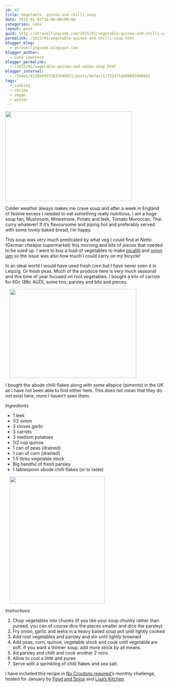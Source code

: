 ```yaml
---
id: 43
title: Vegetable, quinoa and chilli soup
date: 2015-01-07T16:00:00+00:00
categories: Cate
layout: post
guid: http://atravellingcook.com/2015/01/vegetable-quinoa-and-chilli-soup.html
permalink: /2015/01/vegetable-quinoa-and-chilli-soup.html
blogger_blog:
  - atravellingcook.blogspot.com
blogger_author:
  - Cate Lawrence
blogger_permalink:
  - /2015/01/vegetable-quinoa-and-adobe-soup.html
blogger_internal:
  - /feeds/4126609572633548921/posts/default/7224714408882896682
tags:
  - cooking
  - recipe
  - vegan
  - winter
---
```








  <a  href="http://2.bp.blogspot.com/-NkErRPIAHqs/VK1AF_mqKSI/AAAAAAAAKWo/iAlL54yajVg/s1600/16036398159_5ecfb1019f_h.jpg"><img class=" aligncenter" src="http://2.bp.blogspot.com/-NkErRPIAHqs/VK1AF_mqKSI/AAAAAAAAKWo/iAlL54yajVg/s1600/16036398159_5ecfb1019f_h.jpg" alt="" width="400" height="283" border="0" /></a>


Colder weather always makes me crave soup and after a week in England of festive excess I needed to eat something really nutritious. I am a huge soup fan; Mushroom, Minestrone, Potato and leek, Tomato Moroccan, Thai curry whatever! If it&#8217;s flavoursome and piping hot and preferably served with some lovely baked bread, I&#8217;m happy.

This soup was very much predicated by what veg I could find at _Netto_ (German cheapie supermarket) this morning and bits of pieces that needed to be used up. I went to buy a load of vegetables to make [picalilli](http://atravellingcook.com/2015/01/picalilli.html "Picalilli") and [onion jam](http://atravellingcook.com/2014/02/edible-gifts-onion-jam.html) so the issue was also how much I could carry on my bicycle!

In an ideal world I would have used fresh corn but I have never seen it in Leipzig. Or fresh peas. Much of the produce here is very much seasonal and this time of year focused on root vegetables. I bought a kilo of carrots for 60c (88c AUD), some tins, parsley and bits and pieces.

<a style="margin-left: 1em; margin-right: 1em; text-align: center;" href="http://1.bp.blogspot.com/-rpfw6c3WTO8/VK1JDh8CKlI/AAAAAAAAKW4/sGfwmx-oFbY/s1600/15602700673_5e4c382c19_h.jpg"><img class=" aligncenter" src="http://1.bp.blogspot.com/-rpfw6c3WTO8/VK1JDh8CKlI/AAAAAAAAKW4/sGfwmx-oFbY/s1600/15602700673_5e4c382c19_h.jpg" alt="" width="400" height="280" border="0" /></a>

I bought the abode chilli flakes along with some allspice (pimento) in the UK as I have not been able to find either here. This does not mean that they do not exist here, more I haven&#8217;t seen them.

_Ingredients_

  * 1 leek
  * 1/2 onion
  * 3 cloves garlic
  * 3 carrots
  * 3 medium potatoes
  * 1/2 cup quinoa
  * 1 can of peas (drained)
  * 1 can of corn (drained)
  * 1.5 litres vegetable stock
  * Big handful of fresh parsley
  * 1 tablespoon abode chilli flakes (or to taste)

<a style="margin-left: 1em; margin-right: 1em; text-align: center;" href="http://3.bp.blogspot.com/-WRvETCC3dAs/VK1JEOJXm6I/AAAAAAAAKW8/XNiMGsyfg70/s1600/16036725517_ef12171d6e_k.jpg"><img class=" aligncenter" src="http://3.bp.blogspot.com/-WRvETCC3dAs/VK1JEOJXm6I/AAAAAAAAKW8/XNiMGsyfg70/s1600/16036725517_ef12171d6e_k.jpg" alt="" width="300" height="400" border="0" /></a>
  
_Instructions_

  1. Chop vegetables into chunks (if you like your soup chunky rather than pureed, you can of course dice the pieces smaller and dice the parsley)
  2. Fry onion, garlic and leeks in a heavy based soup pot until lightly cooked
  3. Add root vegetables and parsley and stir until lightly browned
  4. Add peas, corn, quinoa, vegetable stock and cook until vegetable are soft. If you want a thinner soup, add more stock by all means.
  5. Ad parsley and chilli and cook another 2 mins
  6. Allow to cool a little and puree
  7. Serve with a sprinkling of chilli flakes and sea salt.

I have included this recipe in [No Croutons required&#8217;](http://foodandspice.blogspot.de/)s monthly challenge, hosted for January by [Food and Spice](http://foodandspice.blogspot.de/) and [Lisa&#8217;s Kitchen](http://www.tinnedtomatoes.com/).